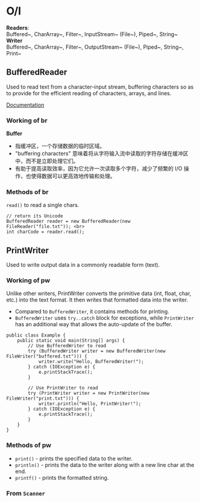 # O/I 

**Readers**: <br>
Buffered~, CharArray~, Filter~, InputStream~ (File~), Piped~, String~ <br>
**Writer** <br>
Buffered~, CharArray~, Filter~, OutputStream~ (File~), Piped~, String~, Print~

## BufferedReader
Used to read text from a character-input stream, buffering characters so as to provide for the efficient reading of characters, arrays, and lines. <br>

[Documentation](https://docs.oracle.com/javase/8/docs/api/java/io/BufferedReader.html) <br>

### Working of br
**Buffer**
- 指缓冲区，一个存储数据的临时区域。
- "buffering characters" 意味着将从字符输入流中读取的字符存储在缓冲区中，而不是立即处理它们。
- 有助于提高读取效率，因为它允许一次读取多个字符，减少了频繁的 I/O 操作，也使得数据可以更高效地传输和处理。

### Methods of br

`read()` to read a single chars. <br>
```
// return its Unicode
BufferedReader reader = new BufferedReader(new FileReader("file.txt")); <br>
int charCode = reader.read();
```

## PrintWriter
Used to write output data in a commonly readable form (text).

### Working of pw
Unlike other writers, PrintWriter converts the primitive data (int, float, char, etc.)
into the text format. It then writes that formatted data into the writer.
- Compared to `BufferedWriter`, it contains methods for printing.
- `BufferedWriter` uses `try..catch` block for exceptions, 
while `PrintWriter` has an additional way that allows the auto-update of the buffer.
```
public class Example {
    public static void main(String[] args) {
        // Use BufferedWriter to read
        try (BufferedWriter writer = new BufferedWriter(new FileWriter("buffered.txt"))) {
            writer.write("Hello, BufferedWriter!");
        } catch (IOException e) {
            e.printStackTrace();
        }

        // Use PrintWriter to read
        try (PrintWriter writer = new PrintWriter(new FileWriter("print.txt"))) {
            writer.println("Hello, PrintWriter!");
        } catch (IOException e) {
            e.printStackTrace();
        }
    }
}
```

### Methods of pw
- `print()` - prints the specified data to the writer.
- `println()` - prints the data to the writer along with a new line char at the end.
- `printf()` - prints the formatted string.

### From `Scanner`